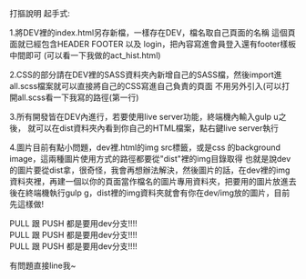 打摳說明
起手式:

1.將DEV裡的index.html另存新檔，一樣存在DEV，檔名取自己頁面的名稱
這個頁面就已經包含HEADER FOOTER 以及 login，把內容寫進會員登入還有footer樣板中間即可
(可以看一下我做的act_hist.html)

2.CSS的部分請在DEV裡的SASS資料夾內新增自己的SASS檔，然後import進all.scss檔案就可以直接將自己的CSS寫進自己負責的頁面
不用另外引入(可以打開all.scss看一下我寫的路徑(第一行)

3.所有開發皆在DEV內進行，若要使用live server功能，終端機內輸入gulp u之後，
就可以在dist資料夾內看到你自己的HTML檔案，點右鍵live server執行

4.圖片目前有點小問題，dev裡.html的img src標籤，或是css 的background image，這兩種圖片使用方式的路徑都要從"dist"裡的img目錄取得 也就是說dev的圖片要從dist拿，很奇怪，我會再想辦法解決，然後圖片的話，在dev裡的img資料夾裡，再建一個以你的頁面當作檔名的圖片專用資料夾，把要用的圖片放進去後在終端機執行gulp g，dist裡的img資料夾就會有你在dev/img放的圖片，目前先這樣做!

PULL 跟 PUSH 都是要用dev分支!!!!<br>
PULL 跟 PUSH 都是要用dev分支!!!!<br>
PULL 跟 PUSH 都是要用dev分支!!!!<br>


有問題直接line我~





